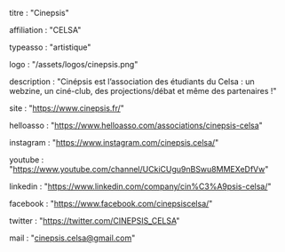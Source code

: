titre : "Cinepsis"

affiliation : "CELSA"

typeasso : "artistique"

logo : "/assets/logos/cinepsis.png"

description : "Cinépsis est l’association des étudiants du Celsa : un webzine, un ciné-club, des projections/débat et même des partenaires !"

site : "https://www.cinepsis.fr/"

helloasso : "https://www.helloasso.com/associations/cinepsis-celsa"

instagram : "https://www.instagram.com/cinepsis.celsa/"

youtube : "https://www.youtube.com/channel/UCkiCUgu9nBSwu8MMEXeDfVw"

linkedin : "https://www.linkedin.com/company/cin%C3%A9psis-celsa/"

facebook : "https://www.facebook.com/cinepsiscelsa/"

twitter : "https://twitter.com/CINEPSIS_CELSA"

mail : "cinepsis.celsa@gmail.com"